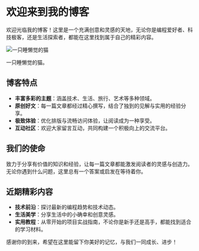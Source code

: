 # 欢迎来到我的博客

欢迎光临我的博客！这里是一个充满创意和灵感的天地，无论你是编程爱好者、科技极客，还是生活探索者，都能在这里找到属于自己的精彩内容。

![一只睡懒觉的猫](assets/cat.jpg)

一只睡懒觉的猫。

## 博客特点

- **丰富多彩的主题**：涵盖技术、生活、旅行、艺术等多种领域。
- **原创好文**：每一篇文章都经过精心撰写，结合了独到的见解与实用的经验分享。
- **极致体验**：优化排版与流畅访问体验，让阅读成为一种享受。
- **互动社区**：欢迎大家留言互动，共同构建一个积极向上的交流平台。

## 我们的使命

致力于分享有价值的知识和经验，让每一篇文章都能激发阅读者的灵感与创造力。无论你遇到什么问题，这里总有一个答案或启发在等待着你。

## 近期精彩内容

- **技术前沿**：探讨最新的编程趋势和技术动态。
- **生活美学**：分享生活中的小确幸和创意灵感。
- **实用教程**：从零开始的项目实战指南，不论你是新手还是高手，都能找到适合的学习材料。

感谢你的到来，希望在这里能留下你美好的记忆，与我们一同成长、进步！